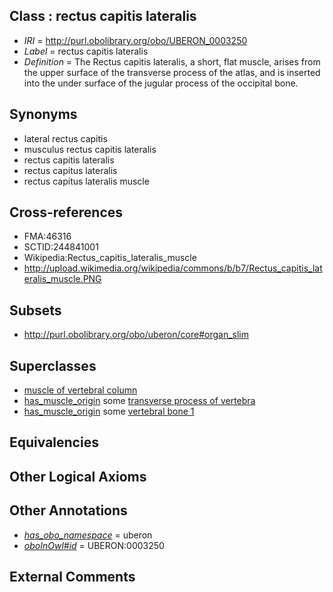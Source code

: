 
## Class : rectus capitis lateralis

 * *IRI* = http://purl.obolibrary.org/obo/UBERON_0003250
 * *Label* = rectus capitis lateralis
 * *Definition* = The Rectus capitis lateralis, a short, flat muscle, arises from the upper surface of the transverse process of the atlas, and is inserted into the under surface of the jugular process of the occipital bone.

## Synonyms

 * lateral rectus capitis
 * musculus rectus capitis lateralis
 * rectus capitis lateralis
 * rectus capitus lateralis
 * rectus capitus lateralis muscle

## Cross-references

 * FMA:46316
 * SCTID:244841001
 * Wikipedia:Rectus_capitis_lateralis_muscle
 * http://upload.wikimedia.org/wikipedia/commons/b/b7/Rectus_capitis_lateralis_muscle.PNG

## Subsets

 * http://purl.obolibrary.org/obo/uberon/core#organ_slim

## Superclasses

 * [muscle of vertebral column](../../UBERON/18/UBERON_0004518.md)
 * [has_muscle_origin](../../RO/72/RO_0002372.md) some [transverse process of vertebra](../../UBERON/77/UBERON_0001077.md)
 * [has_muscle_origin](../../RO/72/RO_0002372.md) some [vertebral bone 1](../../UBERON/92/UBERON_0001092.md)

## Equivalencies


## Other Logical Axioms


## Other Annotations

 * *[has_obo_namespace](../../ce/oboInOwl#hasOBONamespace.md)* = uberon
 * *[oboInOwl#id](../../id/oboInOwl#id.md)* = UBERON:0003250

## External Comments

